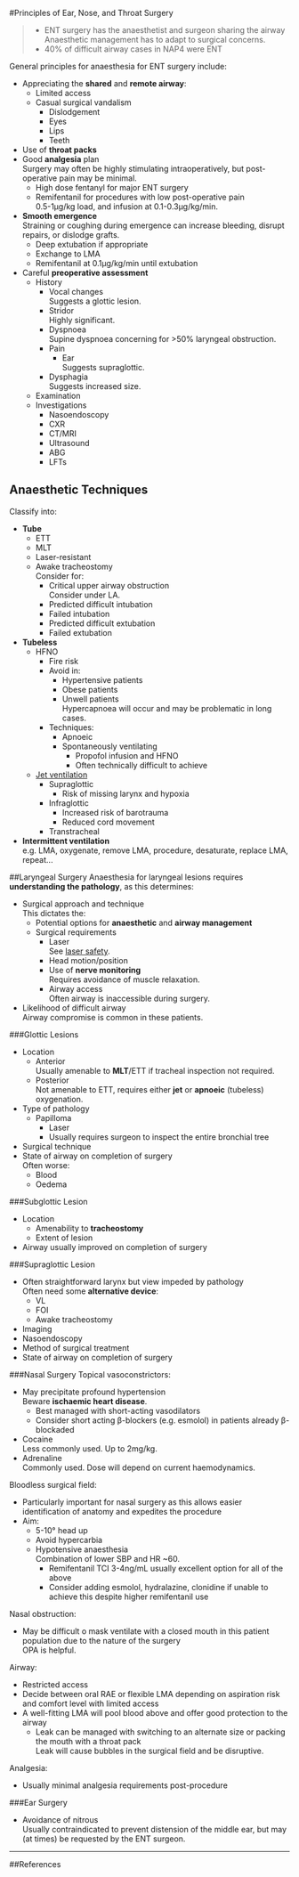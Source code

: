 #Principles of Ear, Nose, and Throat Surgery

>* ENT surgery has the anaesthetist and surgeon sharing the airway  
>Anaesthetic management has to adapt to surgical concerns.
>* 40% of difficult airway cases in NAP4 were ENT

General principles for anaesthesia for ENT surgery include:
* Appreciating the **shared** and **remote airway**:
	* Limited access
	* Casual surgical vandalism
		* Dislodgement
		* Eyes
		* Lips
		* Teeth
* Use of **throat packs**
* Good **analgesia** plan  
Surgery may often be highly stimulating intraoperatively, but post-operative pain may be minimal.
	* High dose fentanyl for major ENT surgery
	* Remifentanil for procedures with low post-operative pain  
	0.5-1μg/kg load, and infusion at 0.1-0.3μg/kg/min.
* **Smooth emergence**  
Straining or coughing during emergence can increase bleeding, disrupt repairs, or dislodge grafts.
	* Deep extubation if appropriate
	* Exchange to LMA
	* Remifentanil at 0.1μg/kg/min until extubation
* Careful **preoperative assessment**
	* History
		* Vocal changes  
		Suggests a glottic lesion.
		* Stridor  
		Highly significant.
		* Dyspnoea  
		Supine dyspnoea concerning for >50% laryngeal obstruction.
		* Pain
			* Ear  
			Suggests supraglottic.
		* Dysphagia  
		Suggests increased size.
	* Examination
	* Investigations
		* Nasoendoscopy
		* CXR
		* CT/MRI
		* Ultrasound
		* ABG
		* LFTs

## Anaesthetic Techniques
Classify into:
* **Tube**
	* ETT
	* MLT
	* Laser-resistant
	* Awake tracheostomy  
	Consider for:
		* Critical upper airway obstruction  
		Consider under LA.
		* Predicted difficult intubation
		* Failed intubation
		* Predicted difficult extubation
		* Failed extubation
* **Tubeless**  
	* HFNO  
		* Fire risk
		* Avoid in:
			* Hypertensive patients
			* Obese patients
			* Unwell patients  
			Hypercapnoea will occur and may be problematic in long cases.
		* Techniques:
			* Apnoeic  
			* Spontaneously ventilating  
				* Propofol infusion and HFNO
				* Often technically difficult to achieve
	* [Jet ventilation](/anaesthesia/ent/jet-vent.md)
		* Supraglottic  
			* Risk of missing larynx and hypoxia
		* Infraglottic  
			* Increased risk of barotrauma
			* Reduced cord movement
		* Transtracheal
* **Intermittent ventilation**  
e.g. LMA, oxygenate, remove LMA, procedure, desaturate, replace LMA, repeat...


##Laryngeal Surgery
Anaesthesia for laryngeal lesions requires **understanding the pathology**, as this determines:
* Surgical approach and technique  
This dictates the:
	* Potential options for **anaesthetic** and **airway management**  
	* Surgical requirements
		* Laser  
		See [laser safety](/anaesthesia/considerations/laser-safety.md).
		* Head motion/position
		* Use of **nerve monitoring**  
		Requires avoidance of muscle relaxation.
		* Airway access  
		Often airway is inaccessible during surgery.
* Likelihood of difficult airway  
Airway compromise is common in these patients.


###Glottic Lesions
* Location
	* Anterior  
	Usually amenable to **MLT**/ETT if tracheal inspection not required.
	* Posterior  
	Not amenable to ETT, requires either **jet** or **apnoeic** (tubeless) oxygenation.
* Type of pathology
	* Papilloma
		* Laser
		* Usually requires surgeon to inspect the entire bronchial tree
* Surgical technique
* State of airway on completion of surgery  
Often worse:
	* Blood
	* Oedema


###Subglottic Lesion
* Location
	* Amenability to **tracheostomy**
	* Extent of lesion
* Airway usually improved on completion of surgery


###Supraglottic Lesion
* Often straightforward larynx but view impeded by pathology  
Often need some **alternative device**:
	* VL
	* FOI
	* Awake tracheostomy
* Imaging
* Nasoendoscopy
* Method of surgical treatment
* State of airway on completion of surgery


###Nasal Surgery
Topical vasoconstrictors:
* May precipitate profound hypertension  
Beware **ischaemic heart disease**.
	* Best managed with short-acting vasodilators
	* Consider short acting β-blockers (e.g. esmolol) in patients already β-blockaded
* Cocaine  
Less commonly used. Up to 2mg/kg.
* Adrenaline  
Commonly used. Dose will depend on current haemodynamics.


Bloodless surgical field:
* Particularly important for nasal surgery as this allows easier identification of anatomy and expedites the procedure
* Aim:
	* 5-10° head up
	* Avoid hypercarbia
	* Hypotensive anaesthesia  
	Combination of lower SBP and HR ~60.
		* Remifentanil TCI 3-4ng/mL usually excellent option for all of the above
		* Consider adding esmolol, hydralazine, clonidine if unable to achieve this despite higher remifentanil use


Nasal obstruction:
* May be difficult o mask ventilate with a closed mouth in this patient population due to the nature of the surgery  
OPA is helpful.


Airway:
* Restricted access
* Decide between oral RAE or flexible LMA depending on aspiration risk and comfort level with limited access
* A well-fitting LMA will pool blood above and offer good protection to the airway
	* Leak can be managed with switching to an alternate size or packing the mouth with a throat pack  
	Leak will cause bubbles in the surgical field and be disruptive.


Analgesia:
* Usually minimal analgesia requirements post-procedure

###Ear Surgery
* Avoidance of nitrous  
Usually contraindicated to prevent distension of the middle ear, but may (at times) be requested by the ENT surgeon.

---
##References